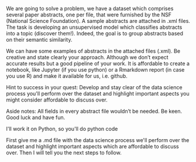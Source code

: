 We are going to solve a problem, we have a dataset which comprises several paper abstracts, one per file, that were furnished by the NSF (National Science Foundation). A sample abstracts are attached in .xml files. The task is developing an unsupervised model which classifies abstracts into a topic (discover them!). Indeed, the goal is to group abstracts based on their semantic similarity.

We can have some examples of abstracts in the attached files (.xml). Be creative and state clearly your approach. Although we don’t expect accurate results but a good pipeline of your work. It is affordable to create a notebook, like Jupyter (if you use python) or a Rmarkdown report (in case you use R) and make it available for us, i.e. github.

Hint to success in your quest: Develop and stay clear of the data science process you'll perform over the dataset and highlight important aspects you might consider affordable to discuss over.

Aside notes: All fields in every abstract file wouldn’t be needed. Be keen. Good luck and have fun.

I'll work it on Python, so you'll do python code

First give me a .md file with the data science process we'll perform over the dataset and highlight important aspects which are affordable to discuss over. Then I will tell you the next steps to follow.